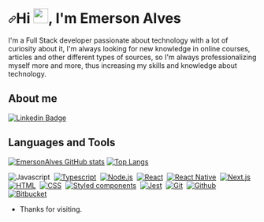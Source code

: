 <h1 align="left" dir="auto"><a id="user-content-hi--im-paulo-victor" class="anchor" aria-hidden="true" href="#hi--im-joão-pedro-silva"><svg class="octicon octicon-link" viewBox="0 0 16 16" version="1.1" width="16" height="16" aria-hidden="true"><path fill-rule="evenodd" d="M7.775 3.275a.75.75 0 001.06 1.06l1.25-1.25a2 2 0 112.83 2.83l-2.5 2.5a2 2 0 01-2.83 0 .75.75 0 00-1.06 1.06 3.5 3.5 0 004.95 0l2.5-2.5a3.5 3.5 0 00-4.95-4.95l-1.25 1.25zm-4.69 9.64a2 2 0 010-2.83l2.5-2.5a2 2 0 012.83 0 .75.75 0 001.06-1.06 3.5 3.5 0 00-4.95 0l-2.5 2.5a3.5 3.5 0 004.95 4.95l1.25-1.25a.75.75 0 00-1.06-1.06l-1.25 1.25a2 2 0 01-2.83 0z"></path></svg></a>Hi <a target="_blank" rel="noopener noreferrer" href="https://raw.githubusercontent.com/kaueMarques/kaueMarques/master/hi.gif"><img src="https://raw.githubusercontent.com/kaueMarques/kaueMarques/master/hi.gif" width="30px" style="max-width: 100%;"></a>, I'm Emerson Alves</h1>

I'm a Full Stack developer passionate about technology with a lot of curiosity about it, I'm always looking for new knowledge in online courses, articles and other different types of sources, so I'm always professionalizing myself more and more, thus increasing my skills and knowledge about technology.

## About me

[![Linkedin Badge](https://img.shields.io/badge/-LinkedIn-blue?style=flat-square&logo=Linkedin&logoColor=white&link=https://www.linkedin.com/in/paulo-victor-040778192/)](https://www.linkedin.com/in/paulo-victor-040778192/)

## Languages and Tools
[![EmersonAlves GitHub stats](https://github-readme-stats.vercel.app/api?username=EmersonAlves)](https://github.com/EmersonAlves/github-readme-stats)
[![Top Langs](https://github-readme-stats.vercel.app/api/top-langs/?username=EmersonAlves&layout=compact)](https://github.com/EmersonAlves/github-readme-stats)

<img src="https://camo.githubusercontent.com/a234bb13e7254d9c2abe26d6e37b6acbe7178b3dfad2254c980a9ae5998c20c2/68747470733a2f2f696d672e736869656c64732e696f2f62616467652f4a6176617363726970742d3238324333343f7374796c653d666c6174266c6f676f3d6a617661736372697074" alt="Javascript" data-canonical-src="https://img.shields.io/badge/Javascript-282C34?style=flat&amp;logo=javascript" style="max-width: 100%;"></a>&nbsp;
<a target="_blank" rel="noopener noreferrer" href="https://camo.githubusercontent.com/c0e6fdeb6d1a93f6019189c3e0c27fc09011fc35f6e8ceecd2d7e5bc9956286b/68747470733a2f2f696d672e736869656c64732e696f2f62616467652f547970657363726970742d3238324333343f6c6f676f3d74797065736372697074"><img src="https://camo.githubusercontent.com/c0e6fdeb6d1a93f6019189c3e0c27fc09011fc35f6e8ceecd2d7e5bc9956286b/68747470733a2f2f696d672e736869656c64732e696f2f62616467652f547970657363726970742d3238324333343f6c6f676f3d74797065736372697074" alt="Typescript" data-canonical-src="https://img.shields.io/badge/Typescript-282C34?logo=typescript" style="max-width: 100%;"></a>&nbsp;
<a target="_blank" rel="noopener noreferrer" href="https://camo.githubusercontent.com/4c529f7b9d50cf407a7584b862a9f8f031ba3e52b7777dd0f6589ab547af3d3a/68747470733a2f2f696d672e736869656c64732e696f2f62616467652f4e6f64652e6a732d3238324333343f6c6f676f3d6e6f64652e6a73"><img src="https://camo.githubusercontent.com/4c529f7b9d50cf407a7584b862a9f8f031ba3e52b7777dd0f6589ab547af3d3a/68747470733a2f2f696d672e736869656c64732e696f2f62616467652f4e6f64652e6a732d3238324333343f6c6f676f3d6e6f64652e6a73" alt="Node.js" data-canonical-src="https://img.shields.io/badge/Node.js-282C34?logo=node.js" style="max-width: 100%;"></a>&nbsp;
<a target="_blank" rel="noopener noreferrer" href="https://camo.githubusercontent.com/149c7494df6547beababc031c19cfc099b8d6f1cf88ff5a3dafba6aab960622e/68747470733a2f2f696d672e736869656c64732e696f2f62616467652f52656163742d3238324333343f6c6f676f3d7265616374"><img src="https://camo.githubusercontent.com/149c7494df6547beababc031c19cfc099b8d6f1cf88ff5a3dafba6aab960622e/68747470733a2f2f696d672e736869656c64732e696f2f62616467652f52656163742d3238324333343f6c6f676f3d7265616374" alt="React" data-canonical-src="https://img.shields.io/badge/React-282C34?logo=react" style="max-width: 100%;"></a>&nbsp;
<a target="_blank" rel="noopener noreferrer" href="https://camo.githubusercontent.com/e655f4e9be4177c78c555f5bf918694ccef7b6b0f5054d611f54a05e26cf7ce5/68747470733a2f2f696d672e736869656c64732e696f2f62616467652f52656163742532304e61746976652d3238324333343f6c6f676f3d7265616374"><img src="https://camo.githubusercontent.com/e655f4e9be4177c78c555f5bf918694ccef7b6b0f5054d611f54a05e26cf7ce5/68747470733a2f2f696d672e736869656c64732e696f2f62616467652f52656163742532304e61746976652d3238324333343f6c6f676f3d7265616374" alt="React Native" data-canonical-src="https://img.shields.io/badge/React%20Native-282C34?logo=react" style="max-width: 100%;"></a>&nbsp;
<a target="_blank" rel="noopener noreferrer" href="https://camo.githubusercontent.com/ffc4ac4223e67c9c6303d4ad118611fa2783c9563d37910a5b62567be867edd6/68747470733a2f2f696d672e736869656c64732e696f2f62616467652f4e6578742e6a732d3238324333343f6c6f676f3d6e6578742e6a73"><img src="https://camo.githubusercontent.com/ffc4ac4223e67c9c6303d4ad118611fa2783c9563d37910a5b62567be867edd6/68747470733a2f2f696d672e736869656c64732e696f2f62616467652f4e6578742e6a732d3238324333343f6c6f676f3d6e6578742e6a73" alt="Next.js" data-canonical-src="https://img.shields.io/badge/Next.js-282C34?logo=next.js" style="max-width: 100%;"></a>&nbsp;
<a target="_blank" rel="noopener noreferrer" href="https://camo.githubusercontent.com/15d7d4b9e4a96ff4137d271d256d4726448d284b2e8a731719a24bf078ae7c62/68747470733a2f2f696d672e736869656c64732e696f2f62616467652f48544d4c2d3238324333343f6c6f676f3d68746d6c35"><img src="https://camo.githubusercontent.com/15d7d4b9e4a96ff4137d271d256d4726448d284b2e8a731719a24bf078ae7c62/68747470733a2f2f696d672e736869656c64732e696f2f62616467652f48544d4c2d3238324333343f6c6f676f3d68746d6c35" alt="HTML" data-canonical-src="https://img.shields.io/badge/HTML-282C34?logo=html5" style="max-width: 100%;"></a>&nbsp;
<a target="_blank" rel="noopener noreferrer" href="https://camo.githubusercontent.com/46f09b916649197f9fa990eb89256d5b50fd732580bafb0471c2d72333e689e5/68747470733a2f2f696d672e736869656c64732e696f2f62616467652f4353532d3238324333343f6c6f676f3d63737333266c6f676f436f6c6f723d313537324236"><img src="https://camo.githubusercontent.com/46f09b916649197f9fa990eb89256d5b50fd732580bafb0471c2d72333e689e5/68747470733a2f2f696d672e736869656c64732e696f2f62616467652f4353532d3238324333343f6c6f676f3d63737333266c6f676f436f6c6f723d313537324236" alt="CSS" data-canonical-src="https://img.shields.io/badge/CSS-282C34?logo=css3&amp;logoColor=1572B6" style="max-width: 100%;"></a>&nbsp;
<a target="_blank" rel="noopener noreferrer" href="https://camo.githubusercontent.com/e7a6d35e43e465987843025a2f5721d042e8f2039c69a187b1d6160d3f74adf8/68747470733a2f2f696d672e736869656c64732e696f2f62616467652f5374796c6564253230636f6d706f6e656e74732d3238324333343f6c6f676f3d7374796c65642d636f6d706f6e656e7473"><img src="https://camo.githubusercontent.com/e7a6d35e43e465987843025a2f5721d042e8f2039c69a187b1d6160d3f74adf8/68747470733a2f2f696d672e736869656c64732e696f2f62616467652f5374796c6564253230636f6d706f6e656e74732d3238324333343f6c6f676f3d7374796c65642d636f6d706f6e656e7473" alt="Styled components" data-canonical-src="https://img.shields.io/badge/Styled%20components-282C34?logo=styled-components" style="max-width: 100%;"></a>&nbsp;
<a target="_blank" rel="noopener noreferrer" href="https://camo.githubusercontent.com/8381521f77ceabf76749567fd134f2dd03607311d94fe72aa86f238384e1d84e/68747470733a2f2f696d672e736869656c64732e696f2f62616467652f4a6573742d3238324333343f6c6f676f3d6a657374266c6f676f436f6c6f723d393434303464"><img src="https://camo.githubusercontent.com/8381521f77ceabf76749567fd134f2dd03607311d94fe72aa86f238384e1d84e/68747470733a2f2f696d672e736869656c64732e696f2f62616467652f4a6573742d3238324333343f6c6f676f3d6a657374266c6f676f436f6c6f723d393434303464" alt="Jest" data-canonical-src="https://img.shields.io/badge/Jest-282C34?logo=jest&amp;logoColor=94404d" style="max-width: 100%;"></a>&nbsp;
<a target="_blank" rel="noopener noreferrer" href="https://camo.githubusercontent.com/4b94c12c11133a88012974083a0633a61d55209f2548833bfc08103a2cc1281d/68747470733a2f2f696d672e736869656c64732e696f2f62616467652f4769742d3238324333343f6c6f676f3d676974"><img src="https://camo.githubusercontent.com/4b94c12c11133a88012974083a0633a61d55209f2548833bfc08103a2cc1281d/68747470733a2f2f696d672e736869656c64732e696f2f62616467652f4769742d3238324333343f6c6f676f3d676974" alt="Git" data-canonical-src="https://img.shields.io/badge/Git-282C34?logo=git" style="max-width: 100%;"></a>&nbsp;
<a target="_blank" rel="noopener noreferrer" href="https://camo.githubusercontent.com/4d36c50beb688063fc2cfa520759a5b149858bce931bd0d89e63e231c553abbd/68747470733a2f2f696d672e736869656c64732e696f2f62616467652f4769746875622d3238324333343f6c6f676f3d676974687562"><img src="https://camo.githubusercontent.com/4d36c50beb688063fc2cfa520759a5b149858bce931bd0d89e63e231c553abbd/68747470733a2f2f696d672e736869656c64732e696f2f62616467652f4769746875622d3238324333343f6c6f676f3d676974687562" alt="Github" data-canonical-src="https://img.shields.io/badge/Github-282C34?logo=github" style="max-width: 100%;"></a>&nbsp;
<a target="_blank" rel="noopener noreferrer" href="https://camo.githubusercontent.com/029019bb86948254b5c322c019b24e05f5e0eba69515e86ac05ff077224a5b2e/68747470733a2f2f696d672e736869656c64732e696f2f62616467652f4269746275636b65742d3238324333343f6c6f676f3d6269746275636b6574266c6f676f436f6c6f723d303734376136"><img src="https://camo.githubusercontent.com/029019bb86948254b5c322c019b24e05f5e0eba69515e86ac05ff077224a5b2e/68747470733a2f2f696d672e736869656c64732e696f2f62616467652f4269746275636b65742d3238324333343f6c6f676f3d6269746275636b6574266c6f676f436f6c6f723d303734376136" alt="Bitbucket" data-canonical-src="https://img.shields.io/badge/Bitbucket-282C34?logo=bitbucket&amp;logoColor=0747a6" style="max-width: 100%;"></a>&nbsp;

- Thanks for visiting.
